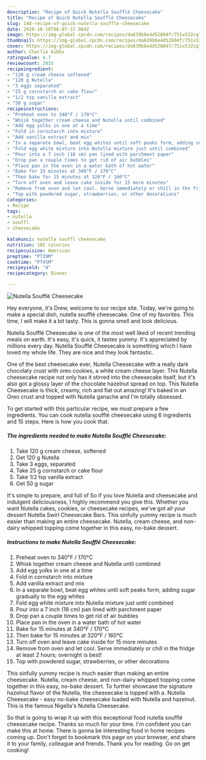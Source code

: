 ```yaml
---
description: "Recipe of Quick Nutella Soufflé Cheesecake"
title: "Recipe of Quick Nutella Soufflé Cheesecake"
slug: 144-recipe-of-quick-nutella-souffle-cheesecake
date: 2020-10-18T06:07:17.984Z
image: https://img-global.cpcdn.com/recipes/da639b6e4d52604f/751x532cq70/nutella-souffle-cheesecake-recipe-main-photo.jpg
thumbnail: https://img-global.cpcdn.com/recipes/da639b6e4d52604f/751x532cq70/nutella-souffle-cheesecake-recipe-main-photo.jpg
cover: https://img-global.cpcdn.com/recipes/da639b6e4d52604f/751x532cq70/nutella-souffle-cheesecake-recipe-main-photo.jpg
author: Charlie Gibbs
ratingvalue: 4.7
reviewcount: 2015
recipeingredient:
- "120 g cream cheese softened"
- "120 g Nutella"
- "3 eggs separated"
- "25 g cornstarch or cake flour"
- "1/2 tsp vanilla extract"
- "50 g sugar"
recipeinstructions:
- "Preheat oven to 340°F / 170°C"
- "Whisk together cream cheese and Nutella until combined"
- "Add egg yolks in one at a time"
- "Fold in cornstarch into mixture"
- "Add vanilla extract and mix"
- "In a separate bowl, beat egg whites until soft peaks form, adding sugar gradually to the egg whites"
- "Fold egg white mixture into Nutella mixture just until combined"
- "Pour into a 7 inch (18 cm) pan lined with parchment paper"
- "Drop pan a couple times to get rid of air bubbles"
- "Place pan in the oven in a water bath of hot water"
- "Bake for 15 minutes at 340°F / 170°C"
- "Then bake for 15 minutes at 320°F / 160°C"
- "Turn off oven and leave cake inside for 15 more minutes"
- "Remove from oven and let cool. Serve immediately or chill in the fridge at least 2 hours; overnight is best!"
- "Top with powdered sugar, strawberries, or other decorations"
categories:
- Recipe
tags:
- nutella
- souffl
- cheesecake

katakunci: nutella souffl cheesecake 
nutrition: 102 calories
recipecuisine: American
preptime: "PT39M"
cooktime: "PT45M"
recipeyield: "4"
recipecategory: Dinner

---
```



![Nutella Soufflé Cheesecake](https://img-global.cpcdn.com/recipes/da639b6e4d52604f/751x532cq70/nutella-souffle-cheesecake-recipe-main-photo.jpg)

Hey everyone, it's Drew, welcome to our recipe site. Today, we're going to make a special dish, nutella soufflé cheesecake. One of my favorites. This time, I will make it a bit tasty. This is gonna smell and look delicious.

Nutella Soufflé Cheesecake is one of the most well liked of recent trending meals on earth. It's easy, it's quick, it tastes yummy. It's appreciated by millions every day. Nutella Soufflé Cheesecake is something which I have loved my whole life. They are nice and they look fantastic.

One of the best cheesecake ever, Nutella Cheesecake with a really dark chocolaty crust with oreo cookies, a white cream cheese layer. This Nutella cheesecake recipe not only has it stirred into the cheesecake itself, but it&#39;s also got a glossy layer of the chocolate hazelnut spread on top. This Nutella Cheesecake is thick, creamy, rich and flat out amazing! It&#39;s baked in an Oreo crust and topped with Nutella ganache and I&#39;m totally obsessed.


To get started with this particular recipe, we must prepare a few ingredients. You can cook nutella soufflé cheesecake using 6 ingredients and 15 steps. Here is how you cook that.

<!--inarticleads1-->

##### The ingredients needed to make Nutella Soufflé Cheesecake:

1. Take 120 g cream cheese, softened
1. Get 120 g Nutella
1. Take 3 eggs, separated
1. Take 25 g cornstarch or cake flour
1. Take 1/2 tsp vanilla extract
1. Get 50 g sugar


It&#39;s simple to prepare, and full of So if you love Nutella and cheesecake and indulgent deliciousness, I highly recommend you give this. Whether you want Nutella cakes, cookies, or cheesecake recipes, we&#39;ve got all your dessert Nutella Swirl Cheesecake Bars. This sinfully yummy recipe is much easier than making an entire cheesecake. Nutella, cream cheese, and non-dairy whipped topping come together in this easy, no-bake dessert. 

<!--inarticleads2-->

##### Instructions to make Nutella Soufflé Cheesecake:

1. Preheat oven to 340°F / 170°C
1. Whisk together cream cheese and Nutella until combined
1. Add egg yolks in one at a time
1. Fold in cornstarch into mixture
1. Add vanilla extract and mix
1. In a separate bowl, beat egg whites until soft peaks form, adding sugar gradually to the egg whites
1. Fold egg white mixture into Nutella mixture just until combined
1. Pour into a 7 inch (18 cm) pan lined with parchment paper
1. Drop pan a couple times to get rid of air bubbles
1. Place pan in the oven in a water bath of hot water
1. Bake for 15 minutes at 340°F / 170°C
1. Then bake for 15 minutes at 320°F / 160°C
1. Turn off oven and leave cake inside for 15 more minutes
1. Remove from oven and let cool. Serve immediately or chill in the fridge at least 2 hours; overnight is best!
1. Top with powdered sugar, strawberries, or other decorations


This sinfully yummy recipe is much easier than making an entire cheesecake. Nutella, cream cheese, and non-dairy whipped topping come together in this easy, no-bake dessert. To further showcase the signature hazelnut flavor of the Nutella, the cheesecake is topped with a. Nutella Cheesecake - easy no-bake cheesecake loaded with Nutella and hazelnut. This is the famous Nigella&#39;s Nutella Cheesecake. 

So that is going to wrap it up with this exceptional food nutella soufflé cheesecake recipe. Thanks so much for your time. I'm confident you can make this at home. There is gonna be interesting food in home recipes coming up. Don't forget to bookmark this page on your browser, and share it to your family, colleague and friends. Thank you for reading. Go on get cooking!
